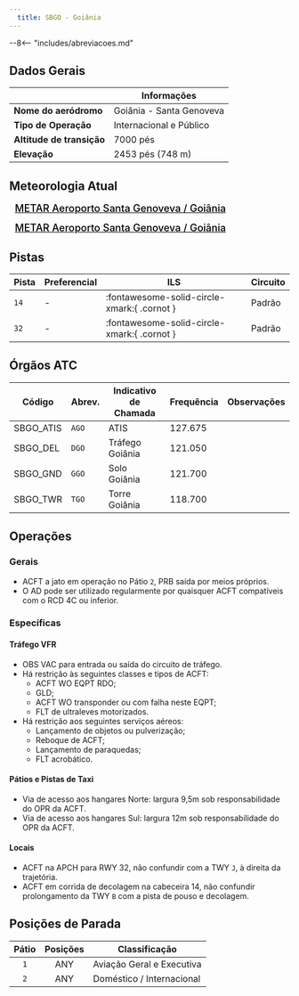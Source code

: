 ```yaml
---
  title: SBGO - Goiânia
---
```


--8<-- "includes/abreviacoes.md"

## Dados Gerais

|                              | Informações                          |
|------------------------------|--------------------------------------|
| **Nome do aeródromo**        | Goiânia - Santa Genoveva             |
| **Tipo de Operação**         | Internacional e Público              |
| **Altitude de transição**    | 7000 pés                             |
| **Elevação**                 | 2453 pés (748 m)                     |

## Meteorologia Atual

<a href="https://metar-taf.com/pt/SBGO" target="_blank" id="metartaf-LkzIl7SM"  style="font-size:18px; font-weight:500; color:#000; width:300px; height:435px; display:var(--show-dark); background-color: var(--md-default-bg-color); padding: 10px; margin: 0 0px 0.5em;">METAR Aeroporto Santa Genoveva / Goiânia</a>
<script async defer crossorigin="anonymous" src="https://metar-taf.com/pt/embed-js/SBGO?u=56997&bg_color=182061&qnh=hPa&rh=rh&target=LkzIl7SM"></script>
<a href="https://metar-taf.com/pt/SBGO" target="_blank" id="metartaf-LkzIl7SN" style="font-size:18px; font-weight:500; color:#000; width:300px; height:435px; display:var(--show-light); background-color: var(--md-default-bg-color); padding: 10px; margin: 0 0px 0.5em;">METAR Aeroporto Santa Genoveva / Goiânia</a>
<script async defer crossorigin="anonymous" src="https://metar-taf.com/pt/embed-js/SBGO?u=56997&qnh=hPa&rh=rh&target=LkzIl7SN"></script>

## Pistas

| Pista | Preferencial  | ILS                             | Circuito   |
|-------|---------------|---------------------------------|------------|
| `14`  | - | :fontawesome-solid-circle-xmark:{ .cornot } | Padrão     |
| `32`  | - | :fontawesome-solid-circle-xmark:{ .cornot } | Padrão     |

## Órgãos ATC

| Código     | Abrev. | Indicativo de Chamada | Frequência | Observações |
| ---------- | ------ | --------------------- | ---------- | ----------- |
| SBGO_ATIS  | `AGO`  | ATIS                  | 127.675    |             |
| SBGO_DEL   | `DGO`  | Tráfego Goiânia       | 121.050    |             |
| SBGO_GND   | `GGO`  | Solo Goiânia          | 121.700    |             |
| SBGO_TWR   | `TGO`  | Torre Goiânia         | 118.700    |             |

## Operações

### Gerais

- ACFT a jato em operação no Pátio `2`, PRB saída por meios próprios.
- O AD pode ser utilizado regularmente por quaisquer ACFT compatíveis com o RCD 4C ou inferior.

### Específicas

#### Tráfego VFR

- OBS VAC para entrada ou saída do circuito de tráfego.
- Há restrição às seguintes classes e tipos de ACFT:
    - ACFT WO EQPT RDO;
    - GLD;
    - ACFT WO transponder ou com falha neste EQPT;
    - FLT de ultraleves motorizados.
- Há restrição aos seguintes serviços aéreos:
    - Lançamento de objetos ou pulverização;
    - Reboque de ACFT;
    - Lançamento de paraquedas;
    - FLT acrobático.

#### Pátios e Pistas de Taxi

- Via de acesso aos hangares Norte: largura 9,5m sob responsabilidade do OPR da ACFT.
- Via de acesso aos hangares Sul: largura 12m sob responsabilidade do OPR da ACFT.

#### Locais

- ACFT na APCH para RWY 32, não confundir com a TWY `J`, à direita da trajetória.
- ACFT em corrida de decolagem na cabeceira 14, não confundir prolongamento da TWY `B` com a pista de pouso e decolagem.

## Posições de Parada

| Pátio     | Posições  | Classificação             |
|:---------:|:---------:|---------------------------|
| `1`       | ANY       | Aviação Geral e Executiva |
| `2`       | ANY       | Doméstico / Internacional |